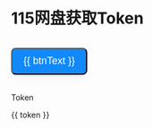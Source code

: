 # 115网盘获取Token

<script setup lang="ts">
import { ref } from "vue";
const btnText = ref("获取二维码");
// 0 -> Initial
// 1 -> Wait qr
// 2 -> Wait Scan
// 3 -> Getting Token
// 4 -> Success
const state = ref(0);
const src= ref('')
const token = ref('')
const ckData = ref('')
const getQr = async ()=>{
  btnText.value = '请稍后...';
  state.value = 1;
  const resp = await fetch(`https://api.xhofe.top/proxy/qrcodeapi.115.com/api/1.0/web/1.0/token`);
  const res = await resp.json();
  console.log(res)
  btnText.value='使用115网盘 APP 扫描然后点击'
  state.value = 2;
  ckData.value = {
    uid: res.data.uid,
    time: res.data.time.toString(),
    sign: res.data.sign,
    _ : (new Date().getTime()/ 1000).toString()
  };
  src.value = `https://api.xhofe.top/qr/?size=400&text=${encodeURIComponent(res.data.qrcode)}`
}
const getToken = async ()=>{
  state.value = 3;
  btnText.value = '等待...';
  const resp = await fetch(`https://api.xhofe.top/proxy/qrcodeapi.115.com/get/status/?uid=${ckData.value.uid}&time=${ckData.value.time}&sign=${ckData.value.sign}&_=${ckData.value._}`);
  const res = await resp.json();
  const {data:{version,status,msg}} = res;
  if(status !==  2){
    state.value = 2;
    btnText.value = '使用115网盘 APP 扫描然后点击'
    alert('Status:' + status);
    return
  }
  token.value = ckData.value.uid
  btnText.value = '获取 Token 成功'
  state.value = 4;
  console.log(res)
}
const onClick = async ()=>{
  if(state.value===0){
    getQr()
  }
  if(state.value===2){
    getToken()
  }
}
</script>
<style>
  .btn {
    font-size: 18px;
    font-weight: 500;
    height: 48px;
    padding: 0 20px;
    color: #FFFFFF;
    background-color: #1289f8;
    box-shadow: 0 10px 15px -3px rgba(0, 0, 0, .04), 0 4px 6px -2px rgba(0, 0, 0, .02);
    transition: all 0.3s;
    border-radius:8px;
    margin: 16px 0;
  }
  .btn:hover {
    background-color: #0f65b6;
  }
</style>
<div v-show="src" style="margin-top:16px">
 <img :src="src"/>
</div>
<button :disabled="state === 3 || state === 1" class="btn" @click="onClick">
{{ btnText }}
</button>
<div class="info custom-block" v-show="token" style="margin-top: 16px;">
  <p class="custom-block-title">Token</p>
  <p>{{ token }}</p>
</div>